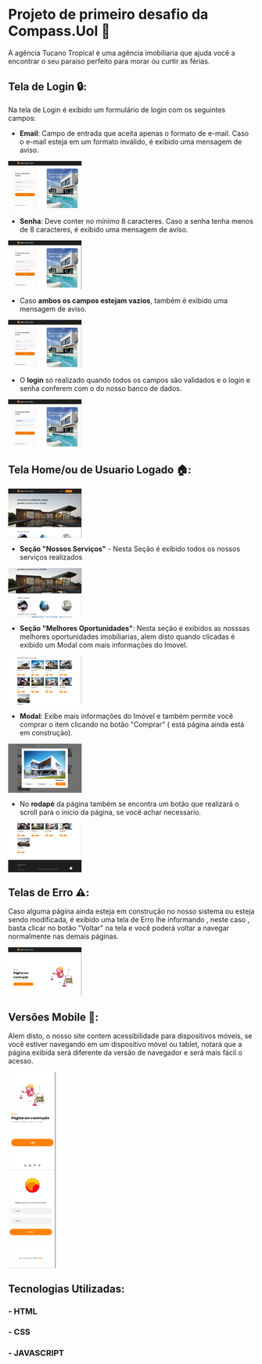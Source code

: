 # Projeto de primeiro desafio da Compass.Uol 🚀


A agência Tucano Tropical é uma agência imobiliaria que ajuda você a encontrar o seu paraiso perfeito para morar ou curtir as férias.

## Tela de Login 🔒:

Na tela de Login é exibido um formulário de login com os seguintes campos:

- **Email**: Campo de entrada que aceita apenas o formato de e-mail. Caso o e-mail esteja em um formato inválido, é exibido uma mensagem de aviso.

<div style="display: flex; justify-content: center; height: 100px; width: 150px;">
  <img src="./assets/readme/emailerror.png" alt="Imagem de um campo de email com mensagem de erro">
</div>

- **Senha**: Deve conter no mínimo 8 caracteres. Caso a senha tenha menos de 8 caracteres, é exibido uma mensagem de aviso.

<div style="display: flex; justify-content: center;height: 100px; width: 150px;">
  <img src="./assets/readme/passerror.png" alt="Imagem de um campo de senha com mensagem de erro">
</div>

- Caso **ambos os campos estejam vazios**, também é exibido uma mensagem de aviso.

<div style="display: flex; justify-content: center;height: 100px; width: 150px;">
  <img src="./assets/readme/nodata.png" alt="Imagem de campos vazios com mensagem de erro">
</div>

- O **login** só realizado quando todos os campos são validados e o login e senha conferem com o do nosso banco de dados.

<div style="display: flex; justify-content: center;height: 100px; width: 150px;">
  <img src="./assets/readme/datacheck.png" alt="Imagem de um login bem-sucedido">
</div>


## Tela Home/ou de Usuario Logado 🏠:

<div style="display: flex; justify-content: center;height: 100px; width: 150px;">
  <img src="./assets/readme/loggedpage.png" alt="Imagem da seção de serviços">
</div>

- **Seção "Nossos Serviços"** - Nesta Seção é exibido todos os nossos serviços realizados

<div style="display: flex; justify-content: center;height: 100px; width: 150px;">
  <img src="./assets/readme/services.png" alt="Imagem da seção de serviços">
</div>

- **Seção "Melhores Oportunidades"**: Nesta seção é exibidos as nosssas melhores oportunidades imobiliarias, alem disto quando clicadas é exibido um Modal com mais informações do Imovel.

<div style="display: flex; justify-content: center;height: 100px; width: 150px;">
  <img src="./assets/readme/cardsappartaments.png" alt="Imagem da seção de oportunidades">
</div>

- **Modal**: Exibe mais informações do Imóvel e também permite você comprar o item clicando no botão "Comprar" ( está página ainda está em construção).

<div style="display: flex; justify-content: center;height: 100px; width: 150px;">
  <img src="./assets/readme/modal.png" alt="Imagem do modal com informações do imóvel">
</div>

- No **rodapé** da página também se encontra um botão que realizará o scroll para o inicio da página, se você achar necessario. 

<div style="display: flex; justify-content: center;height: 100px; width: 150px;">
  <img src="./assets/readme/footer.png" alt="Imagem do botão de scroll para o topo">
</div>

## Telas de Erro ⚠️:

Caso alguma página ainda esteja em construção no nosso sistema ou esteja sendo modificada, é exibido uma tela de Erro lhe informando , neste caso , basta clicar no botão "Voltar" na tela e você poderá voltar a navegar normalmente nas demais páginas.

<div style="display: flex; justify-content: center;height: 100px; width: 150px;">
  <img src="./assets/readme/errorpage.png" alt="Imagem da tela de erro">
</div>

## Versões Mobile 📱: 

Alem disto, o nosso site contem acessibilidade para dispositivos móveis, se você estiver navegando em um dispositivo móvel ou tablet, notará que a página exibida será diferente da versão de navegador e será mais fácil o acesso.

<div style="display: flex; justify-content: center;height: 200px; width: 100px;">
  <img src="./assets/readme/mobile1.png" alt="Imagem da versão mobile do site">
</div>

<div style="display: flex; justify-content: center;height: 200px; width: 100px;">
  <img src="./assets/readme/mobile2.png" alt="Imagem da versão mobile do site">
</div>

## Tecnologias Utilizadas:
 ###   -  HTML
 ###   - CSS
 ###   - JAVASCRIPT
